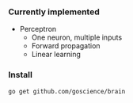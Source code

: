 ### Currently implemented

* Perceptron
    * One neuron, multiple inputs
    * Forward propagation
    * Linear learning
    
### Install

```go get github.com/goscience/brain```